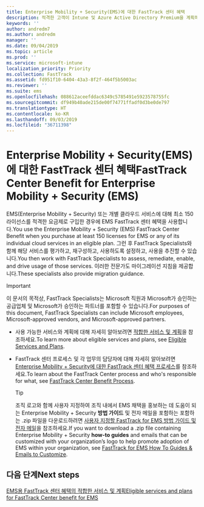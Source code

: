 ```yaml
---
title: Enterprise Mobility + Security(EMS)에 대한 FastTrack 센터 혜택
description: 적격한 고객이 Intune 및 Azure Active Directory Premium을 계획하고 배포할 수 있도록 도와주는 프로그램
keywords: ''
author: andredm7
ms.author: andredm
manager: ''
ms.date: 09/04/2019
ms.topic: article
ms.prod: ''
ms.service: microsoft-intune
localization_priority: Priority
ms.collection: FastTrack
ms.assetid: fd951f10-6404-43a3-8f2f-464f5b5003ac
ms.reviewer: ''
ms.suite: ems
ms.openlocfilehash: 088612aceefddac6349c5785491e5923578755fc
ms.sourcegitcommit: df949b40ade215de00f74771ffadf0d3be0de797
ms.translationtype: HT
ms.contentlocale: ko-KR
ms.lasthandoff: 09/03/2019
ms.locfileid: "36711398"
---
```

# <a name="fasttrack-center-benefit-for-enterprise-mobility--security-ems"></a><span data-ttu-id="30b07-103">Enterprise Mobility + Security(EMS)에 대한 FastTrack 센터 혜택</span><span class="sxs-lookup"><span data-stu-id="30b07-103">FastTrack Center Benefit for Enterprise Mobility + Security (EMS)</span></span>

<span data-ttu-id="30b07-104">EMS(Enterprise Mobility + Security) 또는 개별 클라우드 서비스에 대해 최소 150 라이선스를 적격한 요금제로 구입한 경우에 EMS FastTrack 센터 혜택을 사용합니다.</span><span class="sxs-lookup"><span data-stu-id="30b07-104">You use the Enterprise Mobility + Security (EMS) FastTrack Center Benefit when you purchase at least 150 licenses for EMS or any of its individual cloud services in an eligible plan.</span></span> <span data-ttu-id="30b07-105">그런 후 FastTrack Specialists와 함께 해당 서비스를 평가하고, 재구성하고, 사용하도록 설정하고, 사용을 추진할 수 있습니다.</span><span class="sxs-lookup"><span data-stu-id="30b07-105">You then work with FastTrack Specialists to assess, remediate, enable, and drive usage of those services.</span></span> <span data-ttu-id="30b07-106">이러한 전문가도 마이그레이션 지침을 제공합니다.</span><span class="sxs-lookup"><span data-stu-id="30b07-106">These specialists also provide migration guidance.</span></span> 

> [!IMPORTANT]
> <span data-ttu-id="30b07-107">이 문서의 목적상, FastTrack Specialists는 Microsoft 직원과 Microsoft가 승인하는 공급업체 및 Microsoft가 승인하는 파트너를 포함할 수 있습니다.</span><span class="sxs-lookup"><span data-stu-id="30b07-107">For purposes of this document, FastTrack Specialists can include Microsoft employees, Microsoft-approved vendors, and Microsoft-approved partners.</span></span>

- <span data-ttu-id="30b07-108">사용 가능한 서비스와 계획에 대해 자세히 알아보려면 [적합한 서비스 및 계획](M365-eligible-services-and-plans.md)을 참조하세요.</span><span class="sxs-lookup"><span data-stu-id="30b07-108">To learn more about eligible services and plans, see [Eligible Services and Plans](M365-eligible-services-and-plans.md).</span></span>

- <span data-ttu-id="30b07-109">FastTrack 센터 프로세스 및 각 업무의 담당자에 대해 자세히 알아보려면 [Enterprise Mobility + Security에 대한 FastTrack 센터 혜택 프로세스](EMS-fasttrack-process.md)를 참조하세요.</span><span class="sxs-lookup"><span data-stu-id="30b07-109">To learn about the FastTrack Center process and who's responsible for what, see [FastTrack Center Benefit Process](EMS-fasttrack-process.md).</span></span>

    > [!TIP]
    > <span data-ttu-id="30b07-110">조직 로고와 함께 사용자 지정하여 조직 내에서 EMS 채택을 홍보하는 데 도움이 되는 Enterprise Mobility + Security **방법 가이드** 및 전자 메일을 포함하는 포함하는 .zip 파일을 다운로드하려면 [사용자 지정할 FastTrack for EMS 방법 가이드 및 전자 메일](https://gallery.technet.microsoft.com/FastTrack-for-EMS-How-To-f170da4c)을 참조하세요.</span><span class="sxs-lookup"><span data-stu-id="30b07-110">If you want to download a .zip file containing Enterprise Mobility + Security **how-to guides** and emails that can be customized with your organization’s logo to help promote adoption of EMS within your organization, see [FastTrack for EMS How To Guides & Emails to Customize](https://gallery.technet.microsoft.com/FastTrack-for-EMS-How-To-f170da4c).</span></span>

## <a name="next-steps"></a><span data-ttu-id="30b07-111">다음 단계</span><span class="sxs-lookup"><span data-stu-id="30b07-111">Next steps</span></span>

[<span data-ttu-id="30b07-112">EMS용 FastTrack 센터 혜택의 적합한 서비스 및 계획</span><span class="sxs-lookup"><span data-stu-id="30b07-112">Eligible services and plans for FastTrack Center benefit for EMS</span></span>](M365-eligible-services-and-plans.md)


